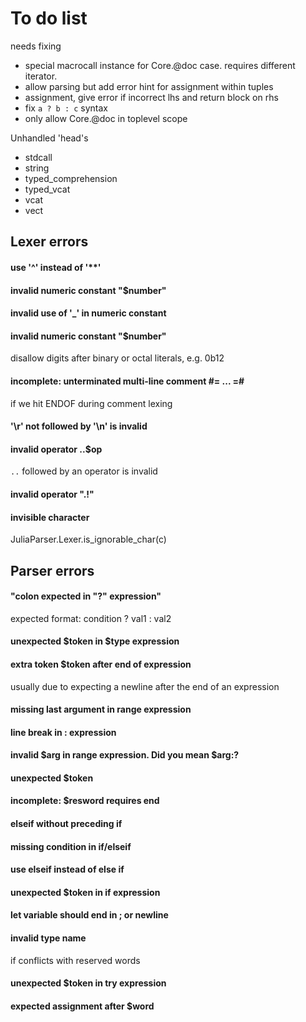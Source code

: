 # To do list

needs fixing
+ special macrocall instance for Core.@doc case. requires different iterator.
+ allow parsing but add error hint for assignment within tuples
+ assignment, give error if incorrect lhs and return block on rhs
+ fix `a ? b : c` syntax
+ only allow Core.@doc in toplevel scope


Unhandled 'head's
+ stdcall
+ string
+ typed_comprehension
+ typed_vcat
+ vcat
+ vect


## Lexer errors
#### use '^' instead of '**'
#### invalid numeric constant "$number"
#### invalid use of '_' in numeric constant
#### invalid numeric constant "$number"
disallow digits after binary or octal literals, e.g. 0b12
#### incomplete: unterminated multi-line comment #= ... =#
if we hit ENDOF during comment lexing
#### '\\r' not followed by '\\n' is invalid
#### invalid operator ..$op
`..` followed by an operator is invalid
#### invalid operator \".!\"
#### invisible character
JuliaParser.Lexer.is_ignorable_char(c)


## Parser errors
#### "colon expected in \"?\" expression"
expected format: condition ? val1 : val2
#### unexpected $token in $type expression
#### extra token $token after end of expression
usually due to expecting a newline after the end of an expression
#### missing last argument in range expression
#### line break in : expression
#### invalid $arg in range expression. Did you mean $arg:?
#### unexpected $token
#### incomplete: $resword requires end
#### elseif without preceding if
#### missing condition in if/elseif
#### use elseif instead of else if
#### unexpected $token in if expression
#### let variable should end in ; or newline
#### invalid type name
if conflicts with reserved words
#### unexpected $token in try expression
#### expected assignment after $word

